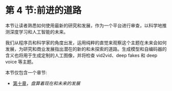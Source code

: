 <link href="Styles/Style00.css" rel="stylesheet" type="text/css"> <link href="Styles/Style01.css" rel="stylesheet" type="text/css"> <link href="Styles/Style02.css" rel="stylesheet" type="text/css"> <link href="Styles/Style03.css" rel="stylesheet" type="text/css">     

# 第 4 节:前进的道路

本节让读者熟悉如何使用最新的研究和发展，作为一个平台进行审查，以科学地推测深度学习和人工智能的未来。

我们从程序员和科学家的角度出发，运用纯粹的直觉来观察这个主题在未来会如何发展，为研究和商业发展指出潜在的新的和未探索的道路。生成模型和自编码器的含义也将用于生成定制的人工图像，并将检查 vid2vid、deep fakes 和 deep voice 等主题。

本节仅包含一个章节:

*   [第十章](cd18f9ea-65ed-4ebd-af06-0403d3774be1.xhtml)，*盘算着现在和未来的发展*